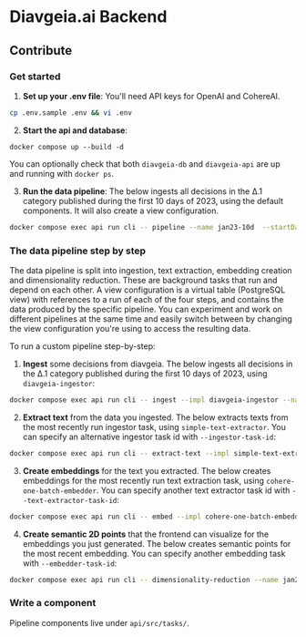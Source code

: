 # Diavgeia.ai Backend

## Contribute

### Get started
1. **Set up your .env file**: You'll need API keys for OpenAI and CohereAI.
```bash
cp .env.sample .env && vi .env
```
2. **Start the api and database**:
```
docker compose up --build -d
```
You can optionally check that both `diavgeia-db` and `diavgeia-api` are up and running with `docker ps`.

3. **Run the data pipeline**: The below ingests all decisions in the Δ.1 category published during the first 10 days of 2023, using the default components. It will also create a view configuration.
```bash
docker compose exec api run cli -- pipeline --name jan23-10d  --startDate 2023-01-01 --endDate 2023-01-10 --decisionTypes Δ.1
```

### The data pipeline step by step

The data pipeline is split into ingestion, text extraction, embedding creation and dimensionality reduction. These are background tasks that run and depend on each other. A view configuration is a virtual table (PostgreSQL view) with references to a run of each of the four steps, and contains the data produced by the specific pipeline. You can experiment and work on different pipelines at the same time and easily switch between by changing the view configuration you're using to access the resulting data.


To run a custom pipeline step-by-step:

1. **Ingest** some decisions from diavgeia. The below ingests all decisions in the Δ.1 category published during the first 10 days of 2023, using `diavgeia-ingestor`:
```bash
docker compose exec api run cli -- ingest --impl diavgeia-ingestor --name jan23-10d-ing --startDate 2023-01-01 --endDate 2023-01-10 --decisionTypes Δ.1
```
2. **Extract text** from the data you ingested. The below extracts texts from the most recently run ingestor task, using `simple-text-extractor`. You can specify an alternative ingestor task id with `--ingestor-task-id`:
```bash
docker compose exec api run cli -- extract-text --impl simple-text-extractor  --name jan23-10d-te
```
3. **Create embeddings** for the text you extracted. The below creates embeddings for the most recently run text extraction task, using `cohere-one-batch-embedder`. You can specify another text extractor task id with `--text-extractor-task-id`:
```bash
docker compose exec api run cli -- embed --impl cohere-one-batch-embedder --name jan23-10d-emb
```
4. **Create semantic 2D points** that the frontend can visualize for the embeddings you just generated. The below creates semantic points for the most recent embedding. You can specify another embedding task with `--embedder-task-id`:
```bash
docker compose exec api run cli -- dimensionality-reduction --name jan23-10d-red --impl umap-dimensionality-reducer
```

### Write a component

Pipeline components live under `api/src/tasks/`.
